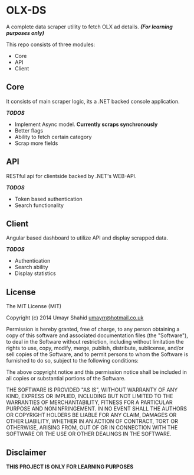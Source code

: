 OLX-DS
===

A complete data scraper utility to fetch OLX ad details. **_(For learning purposes only)_**

This repo consists of three modules:
- Core 
- API
- Client

Core
-
It consists of main scraper logic, its a .NET backed console application.

**_TODOS_**
- Implement Async model. **Currently scraps synchronously**
- Better flags
- Ability to fetch certain category
- Scrap more fields

API
-
RESTful api for clientside backed by .NET's WEB-API.

**_TODOS_**
- Token based authentication
- Search functionality

Client
-
Angular based dashboard to utilize API and display scrapped data.

**_TODOS_**
- Authentication
- Search ability
- Display statistics

License
-
The MIT License (MIT)

Copyright (c) 2014 Umayr Shahid <umayrr@hotmail.co.uk>

Permission is hereby granted, free of charge, to any person obtaining a copy
of this software and associated documentation files (the "Software"), to deal
in the Software without restriction, including without limitation the rights
to use, copy, modify, merge, publish, distribute, sublicense, and/or sell
copies of the Software, and to permit persons to whom the Software is
furnished to do so, subject to the following conditions:

The above copyright notice and this permission notice shall be included in all
copies or substantial portions of the Software.

THE SOFTWARE IS PROVIDED "AS IS", WITHOUT WARRANTY OF ANY KIND, EXPRESS OR
IMPLIED, INCLUDING BUT NOT LIMITED TO THE WARRANTIES OF MERCHANTABILITY,
FITNESS FOR A PARTICULAR PURPOSE AND NONINFRINGEMENT. IN NO EVENT SHALL THE
AUTHORS OR COPYRIGHT HOLDERS BE LIABLE FOR ANY CLAIM, DAMAGES OR OTHER
LIABILITY, WHETHER IN AN ACTION OF CONTRACT, TORT OR OTHERWISE, ARISING FROM,
OUT OF OR IN CONNECTION WITH THE SOFTWARE OR THE USE OR OTHER DEALINGS IN THE
SOFTWARE.

Disclaimer
-
**THIS PROJECT IS ONLY FOR LEARNING PURPOSES**
